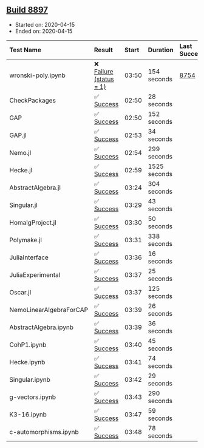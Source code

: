 ## [Build 8897](https://oscarci.mathematik.uni-kl.de/job/oscar/8897/)

* Started on: 2020-04-15
* Ended on: 2020-04-15

| Test Name    | Result | Start | Duration | Last Success | First Failure |
|:-------------|:-------|:------|:---------|:-------------|:--------------|
| wronski-poly.ipynb | ❌ [Failure (status = 1)](https://oscarci.mathematik.uni-kl.de/job/oscar/8897/artifact/logs/build-8897/wronski-poly.ipynb.log) | 03:50 | 154 seconds | [8754](https://oscarci.mathematik.uni-kl.de/job/oscar/8754/) | [8755](https://oscarci.mathematik.uni-kl.de/job/oscar/8755/) |
| CheckPackages | ✅ [Success](https://oscarci.mathematik.uni-kl.de/job/oscar/8897/artifact/logs/build-8897/CheckPackages.log) | 02:50 | 28 seconds |  |  |
| GAP | ✅ [Success](https://oscarci.mathematik.uni-kl.de/job/oscar/8897/artifact/logs/build-8897/GAP.log) | 02:50 | 152 seconds |  |  |
| GAP.jl | ✅ [Success](https://oscarci.mathematik.uni-kl.de/job/oscar/8897/artifact/logs/build-8897/GAP.jl.log) | 02:53 | 34 seconds |  |  |
| Nemo.jl | ✅ [Success](https://oscarci.mathematik.uni-kl.de/job/oscar/8897/artifact/logs/build-8897/Nemo.jl.log) | 02:54 | 299 seconds |  |  |
| Hecke.jl | ✅ [Success](https://oscarci.mathematik.uni-kl.de/job/oscar/8897/artifact/logs/build-8897/Hecke.jl.log) | 02:59 | 1525 seconds |  |  |
| AbstractAlgebra.jl | ✅ [Success](https://oscarci.mathematik.uni-kl.de/job/oscar/8897/artifact/logs/build-8897/AbstractAlgebra.jl.log) | 03:24 | 304 seconds |  |  |
| Singular.jl | ✅ [Success](https://oscarci.mathematik.uni-kl.de/job/oscar/8897/artifact/logs/build-8897/Singular.jl.log) | 03:29 | 43 seconds |  |  |
| HomalgProject.jl | ✅ [Success](https://oscarci.mathematik.uni-kl.de/job/oscar/8897/artifact/logs/build-8897/HomalgProject.jl.log) | 03:30 | 50 seconds |  |  |
| Polymake.jl | ✅ [Success](https://oscarci.mathematik.uni-kl.de/job/oscar/8897/artifact/logs/build-8897/Polymake.jl.log) | 03:31 | 338 seconds |  |  |
| JuliaInterface | ✅ [Success](https://oscarci.mathematik.uni-kl.de/job/oscar/8897/artifact/logs/build-8897/JuliaInterface.log) | 03:36 | 16 seconds |  |  |
| JuliaExperimental | ✅ [Success](https://oscarci.mathematik.uni-kl.de/job/oscar/8897/artifact/logs/build-8897/JuliaExperimental.log) | 03:37 | 25 seconds |  |  |
| Oscar.jl | ✅ [Success](https://oscarci.mathematik.uni-kl.de/job/oscar/8897/artifact/logs/build-8897/Oscar.jl.log) | 03:37 | 125 seconds |  |  |
| NemoLinearAlgebraForCAP | ✅ [Success](https://oscarci.mathematik.uni-kl.de/job/oscar/8897/artifact/logs/build-8897/NemoLinearAlgebraForCAP.log) | 03:39 | 26 seconds |  |  |
| AbstractAlgebra.ipynb | ✅ [Success](https://oscarci.mathematik.uni-kl.de/job/oscar/8897/artifact/logs/build-8897/AbstractAlgebra.ipynb.log) | 03:39 | 36 seconds |  |  |
| CohP1.ipynb | ✅ [Success](https://oscarci.mathematik.uni-kl.de/job/oscar/8897/artifact/logs/build-8897/CohP1.ipynb.log) | 03:40 | 45 seconds |  |  |
| Hecke.ipynb | ✅ [Success](https://oscarci.mathematik.uni-kl.de/job/oscar/8897/artifact/logs/build-8897/Hecke.ipynb.log) | 03:41 | 74 seconds |  |  |
| Singular.ipynb | ✅ [Success](https://oscarci.mathematik.uni-kl.de/job/oscar/8897/artifact/logs/build-8897/Singular.ipynb.log) | 03:42 | 29 seconds |  |  |
| g-vectors.ipynb | ✅ [Success](https://oscarci.mathematik.uni-kl.de/job/oscar/8897/artifact/logs/build-8897/g-vectors.ipynb.log) | 03:43 | 290 seconds |  |  |
| K3-16.ipynb | ✅ [Success](https://oscarci.mathematik.uni-kl.de/job/oscar/8897/artifact/logs/build-8897/K3-16.ipynb.log) | 03:47 | 59 seconds |  |  |
| c-automorphisms.ipynb | ✅ [Success](https://oscarci.mathematik.uni-kl.de/job/oscar/8897/artifact/logs/build-8897/c-automorphisms.ipynb.log) | 03:48 | 78 seconds |  |  |
